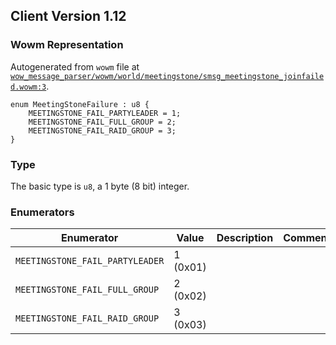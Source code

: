## Client Version 1.12

### Wowm Representation

Autogenerated from `wowm` file at [`wow_message_parser/wowm/world/meetingstone/smsg_meetingstone_joinfailed.wowm:3`](https://github.com/gtker/wow_messages/tree/main/wow_message_parser/wowm/world/meetingstone/smsg_meetingstone_joinfailed.wowm#L3).
```rust,ignore
enum MeetingStoneFailure : u8 {
    MEETINGSTONE_FAIL_PARTYLEADER = 1;
    MEETINGSTONE_FAIL_FULL_GROUP = 2;
    MEETINGSTONE_FAIL_RAID_GROUP = 3;
}
```
### Type
The basic type is `u8`, a 1 byte (8 bit) integer.
### Enumerators
| Enumerator | Value  | Description | Comment |
| --------- | -------- | ----------- | ------- |
| `MEETINGSTONE_FAIL_PARTYLEADER` | 1 (0x01) |  |  |
| `MEETINGSTONE_FAIL_FULL_GROUP` | 2 (0x02) |  |  |
| `MEETINGSTONE_FAIL_RAID_GROUP` | 3 (0x03) |  |  |
